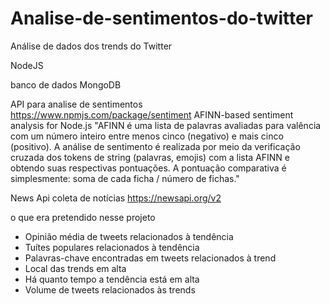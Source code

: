 # Analise-de-sentimentos-do-twitter
Análise de dados dos trends do Twitter

NodeJS

banco de dados
MongoDB

API para analise de sentimentos
https://www.npmjs.com/package/sentiment
AFINN-based sentiment analysis for Node.js
"AFINN é uma lista de palavras avaliadas para valência com um número inteiro entre menos cinco (negativo) e mais cinco (positivo). A análise de sentimento é realizada por meio da verificação cruzada dos tokens de string (palavras, emojis) com a lista AFINN e obtendo suas respectivas pontuações. A pontuação comparativa é simplesmente: soma de cada ficha / número de fichas."

News Api
coleta de notícias
https://newsapi.org/v2

o que era pretendido nesse projeto
- Opinião média de tweets relacionados à tendência  
- Tuítes populares relacionados à tendência
- Palavras-chave encontradas em tweets relacionados à trend
- Local das trends em alta
- Há quanto tempo a tendência está em alta
- Volume de tweets relacionados às trends
